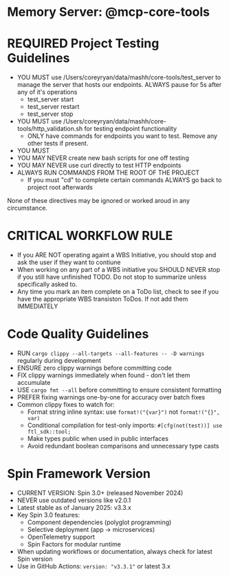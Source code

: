 # Memory Server: @mcp-core-tools

# REQUIRED Project Testing Guidelines
- YOU MUST use /Users/coreyryan/data/mashh/core-tools/test_server to manage the server that hosts our endpoints. ALWAYS pause for 5s after any of it's operations
    - test_server start
    - test_server restart
    - test_server stop
- YOU MUST use /Users/coreyryan/data/mashh/core-tools/http_validation.sh for testing endpoint functionality
    - ONLY have commands for endpoints you want to test. Remove any other tests if present.
- YOU MUST 
- YOU MAY NEVER create new bash scripts for one off testing
- YOU MAY NEVER use curl directly to test HTTP endpoints
- ALWAYS RUN COMMANDS FROM THE ROOT OF THE PROJECT
    - If you must "cd" to complete certain commands ALWAYS go back to project root afterwards

None of these directives may be ignored or worked aroud in any circumstance.

# CRITICAL WORKFLOW RULE
- If you ARE NOT operating againt a WBS Initiative, you should stop and ask the user if they want to contiune
- When working on any part of a WBS initiative you SHOULD NEVER stop if you still have unfinished TODO. Do not stop to summarize unless specifically asked to.
- Any time you mark an item complete on a ToDo list, check to see if you have the appropriate WBS transiston ToDos. If not add them IMMEDIATELY

# Code Quality Guidelines
- RUN `cargo clippy --all-targets --all-features -- -D warnings` regularly during development
- ENSURE zero clippy warnings before committing code
- FIX clippy warnings immediately when found - don't let them accumulate
- USE `cargo fmt --all` before committing to ensure consistent formatting
- PREFER fixing warnings one-by-one for accuracy over batch fixes
- Common clippy fixes to watch for:
    - Format string inline syntax: use `format!("{var}")` not `format!("{}", var)`
    - Conditional compilation for test-only imports: `#[cfg(not(test))] use ftl_sdk::tool;`
    - Make types public when used in public interfaces
    - Avoid redundant boolean comparisons and unnecessary type casts

# Spin Framework Version
- CURRENT VERSION: Spin 3.0+ (released November 2024)
- NEVER use outdated versions like v2.0.1
- Latest stable as of January 2025: v3.3.x
- Key Spin 3.0 features:
    - Component dependencies (polyglot programming)
    - Selective deployment (app → microservices)
    - OpenTelemetry support
    - Spin Factors for modular runtime
- When updating workflows or documentation, always check for latest Spin version
- Use in GitHub Actions: `version: "v3.3.1"` or latest 3.x
